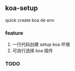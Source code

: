 
## koa-setup
quick create koa de env 


### feature
1. 一行代码创建 setup koa 坏境
2. 可自行选择 koa 插件

### TODO